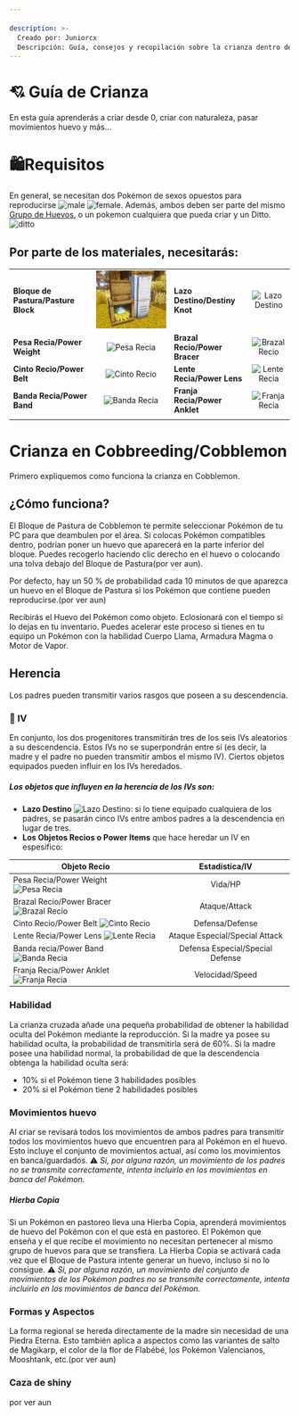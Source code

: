 ```yaml
---

description: >-
  Creado por: Juniorcx 
  Descripción: Guía, consejos y recopilación sobre la crianza dentro del servidor Venus/Cobblemon de Universo PixelNet gracias a Cobbreeding.
---
```


# 💘 Guía de Crianza

En esta guía aprenderás a criar desde 0, criar con naturaleza, pasar movimientos huevo y más...

# 🛍Requisitos

En general, se necesitan dos Pokémon de sexos opuestos para reproducirse ![male](../../images/usuarios/Juniorcx/male.png) ![female](../../images/usuarios/Juniorcx/female.png). Además, ambos deben ser parte del mismo [Grupo de Huevos](https://bulbapedia.bulbagarden.net/wiki/Egg_Group), o un pokemon cualquiera que pueda criar y un Ditto. ![ditto](../../images/usuarios/Juniorcx/ditto.png)

## Por parte de los materiales, necesitarás:
<p align="center">

|  |  |  |  |
| --- | :---: | --- | :---: |
| **Bloque de Pastura/Pasture Block** | ![Bloque de Pastura](../../images/usuarios/Juniorcx/pastura.png) | **Lazo Destino/Destiny Knot** | ![Lazo Destino](../../images/iconos/pokemoncrianza/DESTINYKNOT.png) |
| **Pesa Recia/Power Weight** | ![Pesa Recia](../../images/iconos/pokemoncrianza/POWERWEIGHT.png) | **Brazal Recio/Power Bracer** | ![Brazal Recio](../../images/iconos/pokemoncrianza/POWERBRACER.png) |
| **Cinto Recio/Power Belt** | ![Cinto Recio](../../images/iconos/pokemoncrianza/POWERBELT.png) | **Lente Recia/Power Lens** | ![Lente Recia](../../images/iconos/pokemoncrianza/POWERLENS.png) |
| **Banda Recia/Power Band** | ![Banda Recia](../../images/iconos/pokemoncrianza/POWERBAND.png) | **Franja Recia/Power Anklet** | ![Franja Recia](../../images/iconos/pokemoncrianza/POWERANKLET.png) |
|  |  |  |  |

# Crianza en Cobbreeding/Cobblemon

Primero expliquemos como funciona la crianza en Cobblemon.

## ¿Cómo funciona?

El Bloque de Pastura de Cobblemon te permite seleccionar Pokémon de tu PC para que deambulen por el área. Si colocas Pokémon compatibles dentro, podrían poner un huevo que aparecerá en la parte inferior del bloque. Puedes recogerlo haciendo clic derecho en el huevo o colocando una tolva debajo del Bloque de Pastura(por ver aun).

Por defecto, hay un 50 % de probabilidad cada 10 minutos de que aparezca un huevo en el Bloque de Pastura si los Pokémon que contiene pueden reproducirse.(por ver aun)

Recibirás el Huevo del Pokémon como objeto. Eclosionará con el tiempo si lo dejas en tu inventario. Puedes acelerar este proceso si tienes en tu equipo un Pokémon con la habilidad Cuerpo Llama, Armadura Magma o Motor de Vapor.

## Herencia

Los padres pueden transmitir varios rasgos que poseen a su descendencia.

### 🧬 IV

En conjunto, los dos progenitores transmitirán tres de los seis IVs aleatorios a su descendencia. Estos IVs no se superpondrán entre sí (es decir, la madre y el padre no pueden transmitir ambos el mismo IV). Ciertos objetos equipados pueden influir en los IVs heredados.

##### Los objetos que influyen en la herencia de los IVs son:

* **Lazo Destino** ![Lazo Destino](../../images/iconos/pokemoncrianza/DESTINYKNOT.png): si lo tiene equipado cualquiera de los padres, se pasarán cinco IVs entre ambos padres a la descendencia en lugar de tres.
* **Los Objetos Recios o Power Items** que hace heredar un IV en espesifico:

| **Objeto Recio** | **Estadística/IV** |
| ------------ | :------------: |
| Pesa Recia/Power Weight ![Pesa Recia](../../images/iconos/pokemoncrianza/POWERWEIGHT.png) | Vida/HP |
| Brazal Recio/Power Bracer ![Brazal Recio](../../images/iconos/pokemoncrianza/POWERBRACER.png) | Ataque/Attack |
| Cinto Recio/Power Belt ![Cinto Recio](../../images/iconos/pokemoncrianza/POWERBELT.png) | Defensa/Defense |
| Lente Recia/Power Lens ![Lente Recia](../../images/iconos/pokemoncrianza/POWERLENS.png) | Ataque Especial/Special Attack |
| Banda recia/Power Band ![Banda Recia](../../images/iconos/pokemoncrianza/POWERBAND.png) | Defensa Especial/Special Defense |
| Franja Recia/Power Anklet ![Franja Recia](../../images/iconos/pokemoncrianza/POWERANKLET.png) | Velocidad/Speed |

### Habilidad

La crianza cruzada añade una pequeña probabilidad de obtener la habilidad oculta del Pokémon mediante la reproducción. Si la madre ya posee su habilidad oculta, la probabilidad de transmitirla será de 60%.
Si la madre posee una habilidad normal, la probabilidad de que la descendencia obtenga la habilidad oculta será:
- 10% si el Pokémon tiene 3 habilidades posibles
- 20% si el Pokémon tiene 2 habilidades posibles

### Movimientos huevo

Al criar se revisará todos los movimientos de ambos padres para transmitir todos los movimientos huevo que encuentren para al Pokémon en el huevo. Esto incluye el conjunto de movimientos actual, así como los movimientos en banca/guardados.
⚠️ *Si, por alguna razón, un movimiento de los padres no se transmite correctamente, intenta incluirlo en los movimientos en banca del Pokémon.*

##### Hierba Copia

Si un Pokémon en pastoreo lleva una Hierba Copia, aprenderá movimientos de huevo del Pokémon con el que está en pastoreo. El Pokémon que enseña y el que recibe el movimiento no necesitan pertenecer al mismo grupo de huevos para que se transfiera.
La Hierba Copia se activará cada vez que el Bloque de Pastura intente generar un huevo, incluso si no lo consigue.
⚠️ *Si, por alguna razón, un movimiento del conjunto de movimientos de los Pokémon padres no se transmite correctamente, intenta incluirlo en los movimientos de banca del Pokémon.*

### Formas y Aspectos

La forma regional se hereda directamente de la madre sin necesidad de una Piedra Eterna.
Esto también aplica a aspectos como las variantes de salto de Magikarp, el color de la flor de Flabébé, los Pokémon Valencianos, Mooshtank, etc.(por ver aun)

### Caza de shiny
por ver aun

